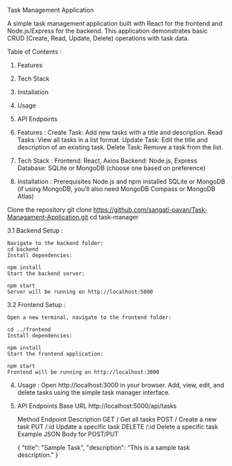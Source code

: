 Task Management Application

A simple task management application built with React for the frontend and Node.js/Express for the backend. This application demonstrates basic CRUD (Create, Read, Update, Delete) operations with task data.

Table of Contents :

  1. Features
  2. Tech Stack
  3. Installation
  4. Usage
  5. API Endpoints
  
1. Features : 
  Create Task: Add new tasks with a title and description.
  Read Tasks: View all tasks in a list format.
  Update Task: Edit the title and description of an existing task.
  Delete Task: Remove a task from the list.
2. Tech Stack :
  Frontend: React, Axios
  Backend: Node.js, Express
  Database: SQLite or MongoDB (choose one based on preference)
3. Installation :
  Prerequisites
    Node.js and npm installed
    SQLite or MongoDB (if using MongoDB, you’ll also need MongoDB Compass or MongoDB Atlas)

  Clone the repository
    git clone https://github.com/sangati-pavan/Task-Managament-Application.git
    cd task-manager
    
  3.1 Backend Setup :

    Navigate to the backend folder:
    cd backend
    Install dependencies:
    
    npm install
    Start the backend server:
    
    npm start
    Server will be running on http://localhost:5000
    
  3.2 Frontend Setup :

    Open a new terminal, navigate to the frontend folder:
    
    cd ../frontend
    Install dependencies:
    
    npm install
    Start the frontend application:
    
    npm start
    Frontend will be running on http://localhost:3000

4. Usage :
    Open http://localhost:3000 in your browser.
    Add, view, edit, and delete tasks using the simple task manager interface.
   
5. API Endpoints
    Base URL
    http://localhost:5000/api/tasks
    
    Method	Endpoint	Description
    GET	/	Get all tasks
    POST	/	Create a new task
    PUT	/:id	Update a specific task
    DELETE	/:id	Delete a specific task
    Example JSON Body for POST/PUT
  
    {
      "title": "Sample Task",
      "description": "This is a sample task description."
    }
